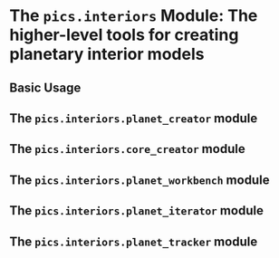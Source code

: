 # The ```pics.interiors``` Module: The higher-level tools for creating planetary interior models

## Basic Usage

## The ```pics.interiors.planet_creator``` module

## The ```pics.interiors.core_creator``` module

## The ```pics.interiors.planet_workbench``` module

## The ```pics.interiors.planet_iterator``` module

## The ```pics.interiors.planet_tracker``` module

